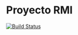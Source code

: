 # Proyecto RMI
[![Build Status](https://travis-ci.org/carrodher/SDSW.svg?branch=master)](https://travis-ci.org/carrodher/SDSW)
